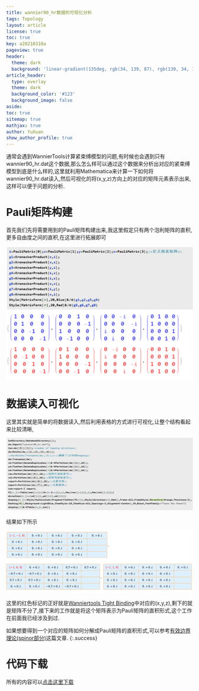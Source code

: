 ```yaml
---
title: wannier90_hr数据的可视化分析
tags: Topology
layout: article
license: true
toc: true
key: a20210310a
pageview: true
header:
  theme: dark
  background: 'linear-gradient(135deg, rgb(34, 139, 87), rgb(139, 34, 139))'
article_header:
  type: overlay
  theme: dark
  background_color: '#123'
  background_image: false
aside:
toc: true
sitemap: true
mathjax: true
author: YuXuan
show_author_profile: true
---
```

通常会遇到WannierTools计算紧束缚模型的问题,有时候也会遇到只有wannier90_hr.dat这个数据,那么怎么样可以通过这个数据来分析出对应的紧束缚模型到底是什么样的,这里就利用Mathematica来计算一下如何将wannier90_hr.dat读入,然后可视化的将(x,y,z)方向上的对应的矩阵元素表示出来,这样可以便于问题的分析.
<!--more-->
# Pauli矩阵构建
首先我们先将需要用到的Pauli矩阵构建出来,我这里假定只有两个泡利矩阵的直积,更多自由度之间的直积,在这里进行拓展即可

![png](/assets/images/wannierTools/wannier1.png)


# 数据读入可视化
这里其实就是简单的将数据读入,然后利用表格的方式进行可视化,让整个结构看起来比较清晰,

![png](/assets/images/wannierTools/wannier2.png)

结果如下所示

![png](/assets/images/wannierTools/wannier3.png)

这里的红色标记的正好就是[Wanniertools Tight Binding](https://yxli8023.github.io/2021/03/10/WannierTools-Tight-Binding.html)中对应的(x,y,z),剩下的就是矩阵不分了,接下来的工作就是将这个矩阵表示为Pauli矩阵的直积形式,这个工作在前面我已经涉及到过.

如果想要得到一个对应的矩阵如何分解成Pauli矩阵的直积形式,可以参考[有效边界理论(spinor部分)](https://yxli8023.github.io/2021/01/22/Effective-Edge-Theory-spinor.html)这篇文章.
{:.success}

# 代码下载
所有的内容可以[点击这里下载](/assets/data/wannier90hr.nb)